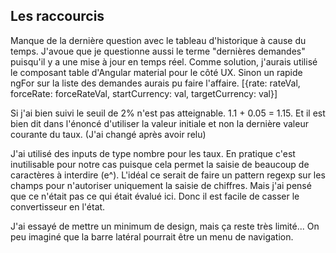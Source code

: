 ## Les raccourcis

Manque de la dernière question avec le tableau d'historique à cause du temps.
J'avoue que je questionne aussi le terme "dernières demandes" puisqu'il y a une mise à jour en temps réel.
Comme solution, j'aurais utilisé le composant table d'Angular material pour le côté UX.
Sinon un rapide ngFor sur la liste des demandes aurais pu faire l'affaire.
[{rate: rateVal, forceRate: forceRateVal, startCurrency: val, targetCurrency: val}]

Si j'ai bien suivi le seuil de 2% n'est pas atteignable. 1.1 + 0.05 = 1.15.
Et il est bien dit dans l'énoncé d'utiliser la valeur initiale et non la dernière valeur courante du taux. (J'ai changé après avoir relu)

J'ai utilisé des inputs de type nombre pour les taux.
En pratique c'est inutilisable pour notre cas puisque cela permet la saisie de beaucoup de caractères à interdire (e^).
L'idéal ce serait de faire un pattern regexp sur les champs pour n'autoriser uniquement la saisie de chiffres.
Mais j'ai pensé que ce n'était pas ce qui était évalué ici. Donc il est facile de casser le convertisseur en l'état.

J'ai essayé de mettre un minimum de design, mais ça reste très limité... On peu imaginé que la barre latéral pourrait être un menu de navigation.
